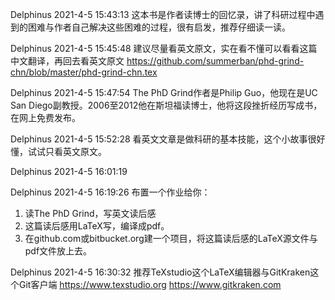 Delphinus 2021-4-5 15:43:13
这本书是作者读博士的回忆录，讲了科研过程中遇到的困难与作者自己解决这些困难的过程，很有启发，推荐仔细读一读。

Delphinus 2021-4-5 15:45:48
建议尽量看英文原文，实在看不懂可以看看这篇中文翻译，再回去看英文原文 https://github.com/summerban/phd-grind-chn/blob/master/phd-grind-chn.tex

Delphinus 2021-4-5 15:47:54
The PhD Grind作者是Philip Guo，他现在是UC San Diego副教授。2006至2012他在斯坦福读博士，他将这段挫折经历写成书，在网上免费发布。

Delphinus 2021-4-5 15:52:28
看英文文章是做科研的基本技能，这个小故事很好懂，试试只看英文原文。

Delphinus 2021-4-5 16:01:19

Delphinus 2021-4-5 16:19:26
布置一个作业给你：
1. 读The PhD Grind，写英文读后感
2. 这篇读后感用LaTeX写，编译成pdf。
3. 在github.com或bitbucket.org建一个项目，将这篇读后感的LaTeX源文件与pdf文件放上去。

Delphinus 2021-4-5 16:30:32
推荐TeXstudio这个LaTeX编辑器与GitKraken这个Git客户端
https://www.texstudio.org
https://www.gitkraken.com
